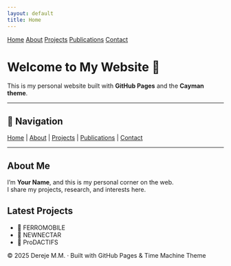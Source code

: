 ```yaml
---
layout: default
title: Home
---
```


<div class="navbar">
  <a href="/">Home</a>
  <a href="/about">About</a>
  <a href="/projects">Projects</a>
  <a href="/publications">Publications</a>
  <a href="/contact">Contact</a>
</div>

# Welcome to My Website 👋

This is my personal website built with **GitHub Pages** and the **Cayman theme**.

---

## 🔗 Navigation
[Home](/) | [About](about.md) | [Projects](projects.md) | [Publications](publications.md) | [Contact](contact.md)

---

## About Me
I’m **Your Name**, and this is my personal corner on the web.  
I share my projects, research, and interests here.

## Latest Projects
- 🚙 FERROMOBILE
- 🚆 NEWNECTAR
- 🤖 ProDACTIFS

<footer>
  © 2025 Dereje M.M. · Built with GitHub Pages & Time Machine Theme
</footer>
